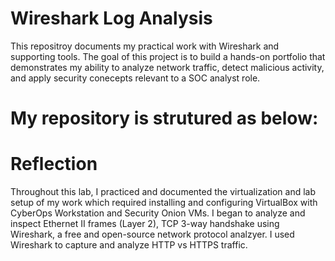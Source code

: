 # Wireshark Log Analysis

This repositroy documents my practical work with Wireshark and supporting tools.
The goal of this project is to build a hands-on portfolio that demonstrates my ability to analyze network traffic, detect malicious activity, and apply security conecepts relevant to a SOC analyst role.

# My repository is strutured as below:


# Reflection
Throughout this lab, I practiced and documented the virtualization and lab setup of my work which required installing and configuring VirtualBox with CyberOps Workstation and Security Onion VMs.
I began to analyze and inspect Ethernet II frames (Layer 2), TCP 3-way handshake using Wireshark, a free and open-source network protocol analzyer. I used Wireshark to capture and analyze HTTP vs HTTPS traffic.
